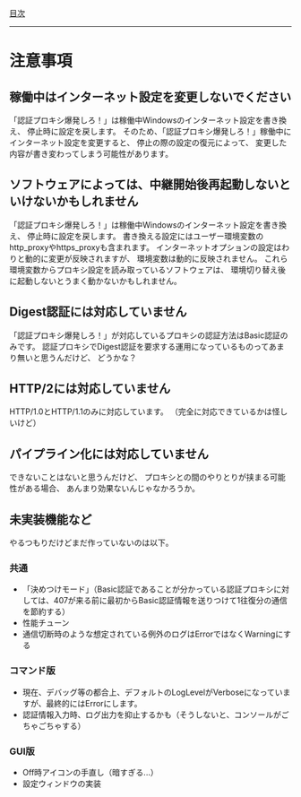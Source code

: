 [目次](Index.md)

---

# 注意事項

## 稼働中はインターネット設定を変更しないでください

「認証プロキシ爆発しろ！」は稼働中Windowsのインターネット設定を書き換え、
停止時に設定を戻します。
そのため、「認証プロキシ爆発しろ！」稼働中にインターネット設定を変更すると、
停止の際の設定の復元によって、
変更した内容が書き変わってしまう可能性があります。

## ソフトウェアによっては、中継開始後再起動しないといけないかもしれません

「認証プロキシ爆発しろ！」は稼働中Windowsのインターネット設定を書き換え、
停止時に設定を戻します。
書き換える設定にはユーザー環境変数のhttp_proxyやhttps_proxyも含まれます。
インターネットオプションの設定はわりと動的に変更が反映されますが、
環境変数は動的に反映されません。
これら環境変数からプロキシ設定を読み取っているソフトウェアは、
環境切り替え後に起動しないとうまく動かないかもしれません。

## Digest認証には対応していません

「認証プロキシ爆発しろ！」が対応しているプロキシの認証方法はBasic認証のみです。
認証プロキシでDigest認証を要求する運用になっているものってあまり無いと思うんだけど、
どうかな？

## HTTP/2には対応していません

HTTP/1.0とHTTP/1.1のみに対応しています。
（完全に対応できているかは怪しいけど）

## パイプライン化には対応していません

できないことはないと思うんだけど、
プロキシとの間のやりとりが挟まる可能性がある場合、
あんまり効果ないんじゃなかろうか。


## 未実装機能など

やるつもりだけどまだ作っていないのは以下。

### 共通

* 「決めつけモード」（Basic認証であることが分かっている認証プロキシに対しては、407が来る前に最初からBasic認証情報を送りつけて1往復分の通信を節約する）
* 性能チューン
* 通信切断時のような想定されている例外のログはErrorではなくWarningにする

### コマンド版

* 現在、デバッグ等の都合上、デフォルトのLogLevelがVerboseになっていますが、最終的にはErrorにします。
* 認証情報入力時、ログ出力を抑止するかも（そうしないと、コンソールがごちゃごちゃする）

### GUI版

* Off時アイコンの手直し（暗すぎる...）
* 設定ウィンドウの実装
